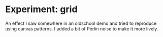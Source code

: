 <!--
  id: 2561
  date: 2014-04-24
  modified: 2015-10-25
  slug: experiment-grid
  type: post
  excerpt: <p>An effect I saw somewhere in an oldschool demo and tried to reproduce using canvas patterns. I added a bit of Perlin noise to make it more lively.</p>
  categories: uncategorized
  tags: Perlin Noise, cool shit, experiment
  inCv: 
  inPortfolio: 
  dateFrom: 
  dateTo: 
-->

# Experiment: grid

<p>An effect I saw somewhere in an oldschool demo and tried to reproduce using canvas patterns. I added a bit of Perlin noise to make it more lively.</p>
<p><!--more--></p>
<pre><code data-language="javascript" data-src="/static/experiment/grid.js"></code></pre>
